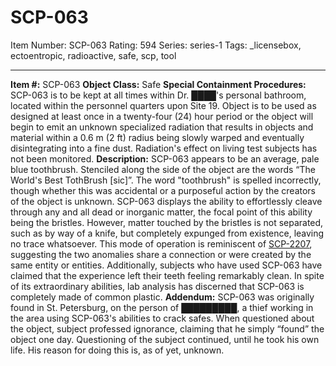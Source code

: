 # SCP-063
Item Number: SCP-063
Rating: 594
Series: series-1
Tags: _licensebox, ectoentropic, radioactive, safe, scp, tool

---

**Item #:** SCP-063
**Object Class:** Safe
**Special Containment Procedures:** SCP-063 is to be kept at all times within Dr. ████'s personal bathroom, located within the personnel quarters upon Site 19. Object is to be used as designed at least once in a twenty-four (24) hour period or the object will begin to emit an unknown specialized radiation that results in objects and material within a 0.6 m (2 ft) radius being slowly warped and eventually disintegrating into a fine dust. Radiation's effect on living test subjects has not been monitored.
**Description:** SCP-063 appears to be an average, pale blue toothbrush. Stenciled along the side of the object are the words “The World's Best TothBrush [sic]”. The word "toothbrush" is spelled incorrectly, though whether this was accidental or a purposeful action by the creators of the object is unknown. SCP-063 displays the ability to effortlessly cleave through any and all dead or inorganic matter, the focal point of this ability being the bristles. However, matter touched by the bristles is not separated, such as by way of a knife, but completely expunged from existence, leaving no trace whatsoever. This mode of operation is reminiscent of [SCP-2207](/scp-2207), suggesting the two anomalies share a connection or were created by the same entity or entities. Additionally, subjects who have used SCP-063 have claimed that the experience left their teeth feeling remarkably clean. In spite of its extraordinary abilities, lab analysis has discerned that SCP-063 is completely made of common plastic.
**Addendum:** SCP-063 was originally found in St. Petersburg, on the person of █████████, a thief working in the area using SCP-063's abilities to crack safes. When questioned about the object, subject professed ignorance, claiming that he simply “found” the object one day. Questioning of the subject continued, until he took his own life. His reason for doing this is, as of yet, unknown.